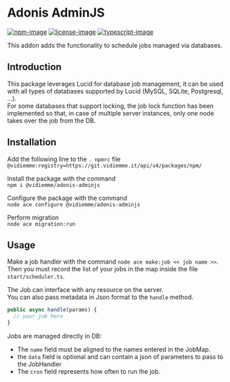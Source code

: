 # Adonis AdminJS

[![npm-image]][npm-url] [![license-image]][license-url] [![typescript-image]][typescript-url]

This addon adds the functionality to schedule jobs managed via databases.

## Introduction

This package leverages Lucid for database job management, it can be used with all types of databases supported by
Lucid (MySQL, SQLite, Postgresql, ...). \
For some databases that support locking, the job lock function has been
implemented so that, in case of multiple server instances, only one node takes over the job from the DB.

## Installation

Add the following line to the `. npmrc` file \
`@vidiemme:registry=https://git.vidiemme.it/api/v4/packages/npm/`

Install the package with the command \
`npm i @vidiemme/adonis-adminjs`

Configure the package with the command \
`node ace configure @vidiemme/adonis-adminjs`

Perform migration \
`node ace migration:run`

## Usage

Make a job handler with the command `node ace make:job << job name >>`. \
Then you must record the list of your jobs in the map inside the file `start/scheduler.ts`.

The Job can interface with any resource on the server. \
You can also pass metadata in Json format to the `handle` method.

```typescript
public async handle(params) {
  // your job here
}
```

Jobs are managed directly in DB:
- The `name` field must be aligned to the names entered in the JobMap.
- the `data` field is optional and can contain a json of parameters to pass to the JobHandler
- The `cron` field represents how often to run the job.

[npm-image]: https://img.shields.io/npm/v/adonis-lucid-soft-deletes?logo=npm&style=for-the-badge

[npm-url]: https://www.npmjs.com/package/adonis-lucid-soft-deletes

[license-image]: https://img.shields.io/npm/l/adonis-lucid-soft-deletes?style=for-the-badge&color=blueviolet

[license-url]: https://github.com/lookinlab/adonis-lucid-soft-deletes/blob/develop/LICENSE.md

[typescript-image]: https://img.shields.io/npm/types/adonis-lucid-soft-deletes?color=294E80&label=%20&logo=typescript&style=for-the-badge

[typescript-url]: https://github.com/lookinlab
